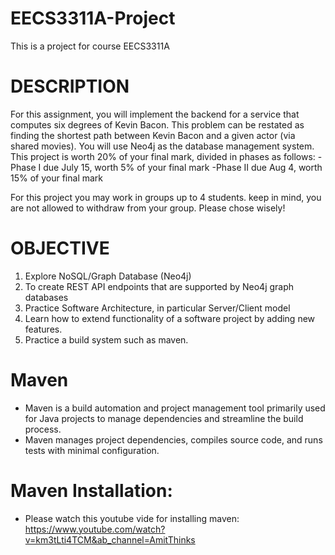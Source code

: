 # EECS3311A-Project
This is a project for course EECS3311A

# DESCRIPTION
For this assignment, you will implement the backend for a service that computes six degrees of
Kevin Bacon. This problem can be restated as finding the shortest path between Kevin Bacon
and a given actor (via shared movies). You will use Neo4j as the database management system.
This project is worth 20% of your final mark, divided in phases as follows:
-Phase I due July 15, worth 5% of your final mark
-Phase II due Aug 4, worth 15% of your final mark

For this project you may work in groups up to 4 students. keep in mind, you are not allowed to
withdraw from your group. Please chose wisely!

# OBJECTIVE
1. Explore NoSQL/Graph Database (Neo4j)
2. To create REST API endpoints that are supported by Neo4j graph databases
3. Practice Software Architecture, in particular Server/Client model
4. Learn how to extend functionality of a software project by adding new features.
5. Practice a build system such as maven.

# Maven
- Maven is a build automation and project management tool primarily used for Java projects to manage dependencies and streamline the build process.
- Maven manages project dependencies, compiles source code, and runs tests with minimal configuration.

# Maven Installation:
- Please watch this youtube vide for installing maven: https://www.youtube.com/watch?v=km3tLti4TCM&ab_channel=AmitThinks
